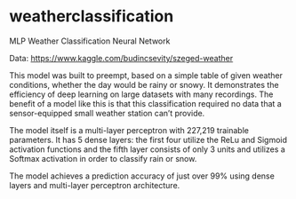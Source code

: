# weatherclassification
MLP Weather Classification Neural Network

Data: https://www.kaggle.com/budincsevity/szeged-weather

This model was built to preempt, based on a simple table of given weather conditions, whether the day would be rainy or snowy. It demonstrates the efficiency of deep learning on large datasets with many recordings. The benefit of a model like this is that this classification required no data that a sensor-equipped small weather station can’t provide.

The model itself is a multi-layer perceptron with 227,219 trainable parameters. It has 5 dense layers: the first four utilize the ReLu and Sigmoid activation functions and the fifth layer consists of only 3 units and utilizes a Softmax activation in order to classify rain or snow.

The model achieves a prediction accuracy of just over 99% using dense layers and multi-layer perceptron architecture.
